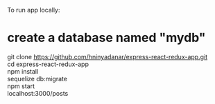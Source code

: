 To run app locally:  <br />

# create a database named "mydb" <br />

git clone https://github.com/hninyadanar/express-react-redux-app.git <br />
cd express-react-redux-app <br />
npm install <br />
sequelize db:migrate <br />
npm start <br />
localhost:3000/posts 
